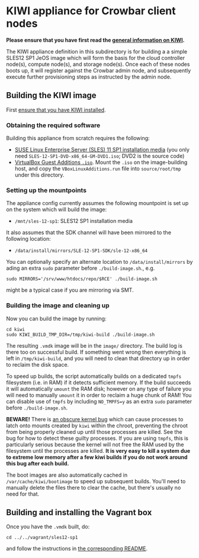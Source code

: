 # KIWI appliance for Crowbar client nodes

**Please ensure that you have first read the
[general information on KIWI](../README.md).**

The KIWI appliance definition in this subdirectory is for building a a
simple SLES12 SP1 JeOS image which will form the basis for the cloud
controller node(s), compute node(s), and storage node(s).  Once each
of these nodes boots up, it will register against the Crowbar admin
node, and subsequently execute further provisioning steps as
instructed by the admin node.

## Building the KIWI image

First [ensure that you have KIWI installed](../README.md).

### Obtaining the required software

Building this appliance from scratch requires the following:

*   [SUSE Linux Enterprise Server (SLES) 11 SP1 installation media](https://download.suse.com/Download?buildid=Q_VbW21BiB4~) (you only need `SLES-12-SP1-DVD-x86_64-GM-DVD1.iso`; DVD2 is the source code)
*   [VirtualBox Guest Additions `.iso`](http://download.virtualbox.org/virtualbox/).  Mount the `.iso` on the image-building host, and copy the `VBoxLinuxAdditions.run` file into `source/root/tmp` under this directory.

### Setting up the mountpoints

The appliance config currently assumes the following mountpoint is
set up on the system which will build the image:

*   `/mnt/sles-12-sp1`: SLES12 SP1 installation media

It also assumes that the SDK channel will have been mirrored to
the following location:

*   `/data/install/mirrors/SLE-12-SP1-SDK/sle-12-x86_64`

You can optionally specify an alternate location to
`/data/install/mirrors` by ading an extra `sudo` parameter before
`./build-image.sh`., e.g.

    sudo MIRRORS='/srv/www/htdocs/repo/$RCE' ./build-image.sh

might be a typical case if you are mirroring via SMT.

### Building the image and cleaning up

Now you can build the image by running:

    cd kiwi
    sudo KIWI_BUILD_TMP_DIR=/tmp/kiwi-build ./build-image.sh

The resulting `.vmdk` image will be in the `image/` directory.  The
build log is there too on successful build.  If something went wrong
then everything is left in `/tmp/kiwi-build`, and you will need to
clean that directory up in order to reclaim the disk space.

To speed up builds, the script automatically builds on a dedicated
`tmpfs` filesystem (i.e. in RAM) if it detects sufficient memory.  If
the build succeeds it will automatically `umount` the RAM disk;
however on any type of failure you will need to manually `umount` it
in order to reclaim a huge chunk of RAM!  You can disable use of
`tmpfs` by including `NO_TMPFS=y` as an extra `sudo` parameter before
`./build-image.sh`.

**BEWARE!** There is
[an obscure kernel bug](https://bugzilla.novell.com/show_bug.cgi?id=895204)
which can cause processes to latch onto mounts created by `kiwi`
within the chroot, preventing the chroot from being properly cleaned
up until those processes are killed.  See the bug for how to detect
these guilty processes.  If you are using `tmpfs`, this is
particularly serious because the kernel will not free the RAM used by
the filesystem until the processes are killed.  **It is very easy to
kill a system due to extreme low memory after a few kiwi builds if you
do not work around this bug after each build.**

The boot images are also automatically cached in
`/var/cache/kiwi/bootimage` to speed up subsequent builds. You'll need
to manually delete the files there to clear the cache, but there's
usually no need for that.

## Building and installing the Vagrant box

Once you have the `.vmdk` built, do:

    cd ../../vagrant/sles12-sp1

and follow the instructions in
[the corresponding README](../../vagrant/sles12-sp1/README.md).
